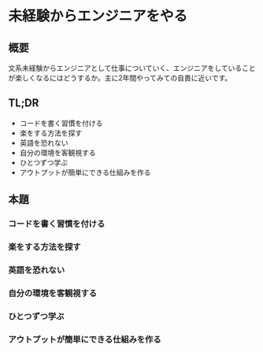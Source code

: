 # 未経験からエンジニアをやる

## 概要

文系未経験からエンジニアとして仕事についていく、エンジニアをしていることが楽しくなるにはどうするか。主に2年間やってみての自責に近いです。

## TL;DR

- コードを書く習慣を付ける
- 楽をする方法を探す
- 英語を恐れない
- 自分の環境を客観視する
- ひとつずつ学ぶ
- アウトプットが簡単にできる仕組みを作る

## 本題

### コードを書く習慣を付ける

### 楽をする方法を探す

### 英語を恐れない

### 自分の環境を客観視する

### ひとつずつ学ぶ

### アウトプットが簡単にできる仕組みを作る
